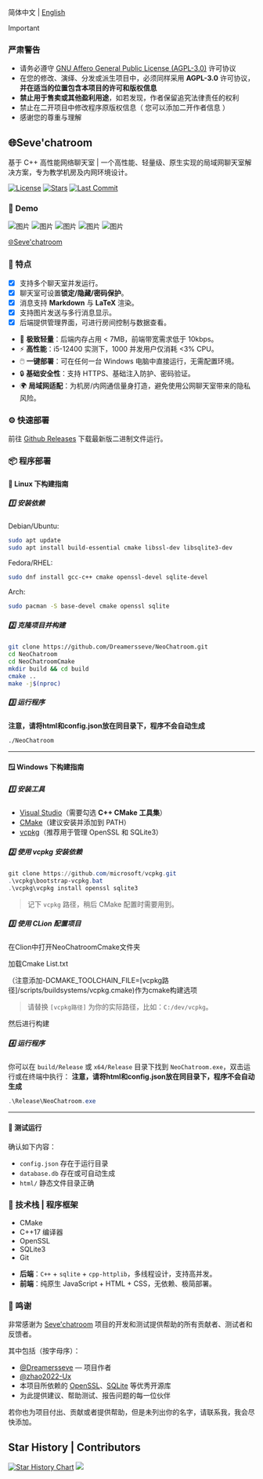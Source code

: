 简体中文 | [English](./README_EN.md)

> [!IMPORTANT]
>
> ### 严肃警告
>
> - 请务必遵守 [GNU Affero General Public License (AGPL-3.0)](https://www.gnu.org/licenses/agpl-3.0.html) 许可协议
> - 在您的修改、演绎、分发或派生项目中，必须同样采用 **AGPL-3.0** 许可协议，**并在适当的位置包含本项目的许可和版权信息**
> - **禁止用于售卖或其他盈利用途**，如若发现，作者保留追究法律责任的权利
> - 禁止在二开项目中修改程序原版权信息（ 您可以添加二开作者信息 ）
> - 感谢您的尊重与理解
   
<p>
<strong><h2>🌐Seve'chatroom</h2></strong>
基于 C++ 高性能网络聊天室 | 一个高性能、轻量级、原生实现的局域网聊天室解决方案，专为教学机房及内网环境设计。
</p>

[![License](https://img.shields.io/github/license/Dreamersseve/NeoChatroom?style=flat-square)](https://github.com/Dreamersseve/NeoChatroom/blob/main/LICENSE)
[![Stars](https://img.shields.io/github/stars/Dreamersseve/NeoChatroom?style=flat-square)](https://github.com/Dreamersseve/NeoChatroom/stargazers)
[![Last Commit](https://img.shields.io/github/last-commit/Dreamersseve/NeoChatroom?style=flat-square)](https://github.com/Dreamersseve/NeoChatroom/commits/main)

### 👀 Demo

![图片](https://github.com/user-attachments/assets/8d90d690-0c2c-48a5-8c22-ef9750a582b3)
![图片](https://github.com/user-attachments/assets/9f01c8dd-fc27-4351-bc14-3dd71993b0f2)
![图片](https://github.com/user-attachments/assets/4d8a3f60-7d4b-4cab-8373-5e97a9ddbdcd)
![图片](https://github.com/user-attachments/assets/b1763248-9065-46ed-9710-df4d67768065)
![图片](https://github.com/user-attachments/assets/1a730ceb-a76d-4f71-a0d4-e845f78dc14f)



[🌐Seve'chatroom](https://chatroom.seveoi.icu)

### 🎉 特点 

- [x] 支持多个聊天室并发运行。
- [x] 聊天室可设置**锁定/隐藏/密码保护**。
- [x] 消息支持 **Markdown** 与 **LaTeX** 渲染。
- [x] 支持图片发送与多行消息显示。
- [x] 后端提供管理界面，可进行房间控制与数据查看。

- 🚀 **极致轻量**：后端内存占用 < 7MB，前端带宽需求低于 10kbps。
- ⚡ **高性能**：i5-12400 实测下，1000 并发用户仅消耗 <3% CPU。
- 🖱️ **一键部署**：可在任何一台 Windows 电脑中直接运行，无需配置环境。
- 🔒 **基础安全性**：支持 HTTPS、基础注入防护、密码验证。
- 🌍 **局域网适配**：为机房/内网通信量身打造，避免使用公网聊天室带来的隐私风险。
  
### ⚙️ 快速部署

前往 [Github Releases](https://github.com/Dreamersseve/NeoChatroom/releases) 下载最新版二进制文件运行。

### 📦 程序部署

#### 🐧 Linux 下构建指南

##### 1️⃣ 安装依赖

Debian/Ubuntu:

```bash
sudo apt update
sudo apt install build-essential cmake libssl-dev libsqlite3-dev
```

Fedora/RHEL:

```bash
sudo dnf install gcc-c++ cmake openssl-devel sqlite-devel
```

Arch:

```bash
sudo pacman -S base-devel cmake openssl sqlite
```

##### 2️⃣ 克隆项目并构建

```bash
git clone https://github.com/Dreamersseve/NeoChatroom.git
cd NeoChatroom
cd NeoChatroomCmake
mkdir build && cd build
cmake ..
make -j$(nproc)
```

##### 3️⃣ 运行程序

**注意，请将html和config.json放在同目录下，程序不会自动生成**
```bash
./NeoChatroom
```

---

#### 🪟 Windows 下构建指南

##### 1️⃣ 安装工具

* [Visual Studio](https://visualstudio.microsoft.com/)（需要勾选 **C++ CMake 工具集**）
* [CMake](https://cmake.org/download/)（建议安装并添加到 PATH）
* [vcpkg](https://github.com/microsoft/vcpkg)（推荐用于管理 OpenSSL 和 SQLite3）

##### 2️⃣ 使用 vcpkg 安装依赖

```powershell
git clone https://github.com/microsoft/vcpkg.git
.\vcpkg\bootstrap-vcpkg.bat
.\vcpkg\vcpkg install openssl sqlite3
```

> 记下 `vcpkg` 路径，稍后 CMake 配置时需要用到。

##### 3️⃣ 使用 CLion 配置项目

在Clion中打开NeoChatroomCmake文件夹

加载Cmake List.txt

（注意添加-DCMAKE_TOOLCHAIN_FILE=[vcpkg路径]/scripts/buildsystems/vcpkg.cmake)作为cmake构建选项

> 请替换 `[vcpkg路径]` 为你的实际路径，比如：`C:/dev/vcpkg`。

然后进行构建
##### 4️⃣ 运行程序


你可以在 `build/Release` 或 `x64/Release` 目录下找到 `NeoChatroom.exe`，双击运行或在终端中执行：
**注意，请将html和config.json放在同目录下，程序不会自动生成**

```powershell
.\Release\NeoChatroom.exe
```

---

#### 🧪 测试运行

确认如下内容：

* `config.json` 存在于运行目录
* `database.db` 存在或可自动生成
* `html/` 静态文件目录正确

### 🛫️ 技术栈 | 程序框架

* CMake
* C++17 编译器
* OpenSSL 
* SQLite3 
* Git

- **后端**：`C++` + `sqlite` + `cpp-httplib`，多线程设计，支持高并发。
- **前端**：纯原生 JavaScript + HTML + CSS，无依赖、极简部署。

### 🙏 鸣谢

非常感谢为 [Seve'chatroom](https://github.com/Dreamersseve/NeoChatroom) 项目的开发和测试提供帮助的所有贡献者、测试者和反馈者。

其中包括（按字母序）：
- [@Dreamersseve](https://github.com/Dreamersseve) — 项目作者
- [@zhao2022-Ux](https://github.com/zhao2022-Ux) 
- 本项目所依赖的 [OpenSSL](https://www.openssl.org/)、[SQLite](https://www.sqlite.org/) 等优秀开源库
- 为此提供建议、帮助测试、报告问题的每一位伙伴

若你也为项目付出、贡献或者提供帮助，但是未列出你的名字，请联系我，我会尽快添加。  


## Star History | Contributors

[![Star History Chart](https://api.star-history.com/svg?repos=Dreamersseve/NeoChatroom&type=Date)](https://star-history.com/#Dreamersseve/NeoChatroom&Date)
[![](https://contrib.rocks/image?repo=Dreamersseve/NeoChatroom)](https://github.com/Dreamersseve/NeoChatroom/graphs/contributors)
